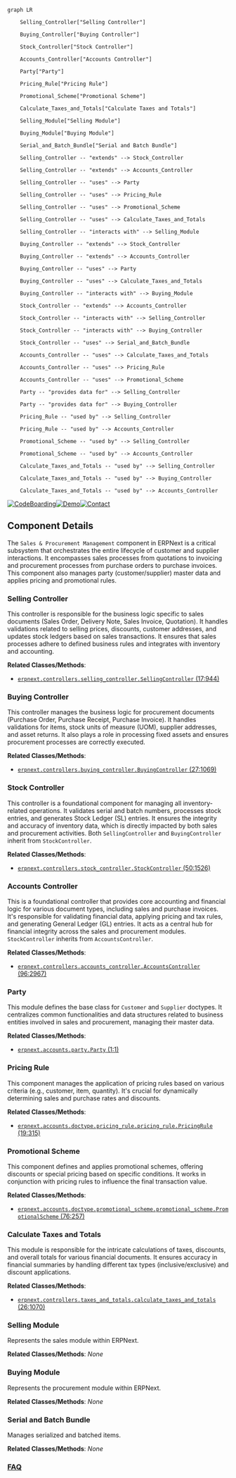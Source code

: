 ```mermaid

graph LR

    Selling_Controller["Selling Controller"]

    Buying_Controller["Buying Controller"]

    Stock_Controller["Stock Controller"]

    Accounts_Controller["Accounts Controller"]

    Party["Party"]

    Pricing_Rule["Pricing Rule"]

    Promotional_Scheme["Promotional Scheme"]

    Calculate_Taxes_and_Totals["Calculate Taxes and Totals"]

    Selling_Module["Selling Module"]

    Buying_Module["Buying Module"]

    Serial_and_Batch_Bundle["Serial and Batch Bundle"]

    Selling_Controller -- "extends" --> Stock_Controller

    Selling_Controller -- "extends" --> Accounts_Controller

    Selling_Controller -- "uses" --> Party

    Selling_Controller -- "uses" --> Pricing_Rule

    Selling_Controller -- "uses" --> Promotional_Scheme

    Selling_Controller -- "uses" --> Calculate_Taxes_and_Totals

    Selling_Controller -- "interacts with" --> Selling_Module

    Buying_Controller -- "extends" --> Stock_Controller

    Buying_Controller -- "extends" --> Accounts_Controller

    Buying_Controller -- "uses" --> Party

    Buying_Controller -- "uses" --> Calculate_Taxes_and_Totals

    Buying_Controller -- "interacts with" --> Buying_Module

    Stock_Controller -- "extends" --> Accounts_Controller

    Stock_Controller -- "interacts with" --> Selling_Controller

    Stock_Controller -- "interacts with" --> Buying_Controller

    Stock_Controller -- "uses" --> Serial_and_Batch_Bundle

    Accounts_Controller -- "uses" --> Calculate_Taxes_and_Totals

    Accounts_Controller -- "uses" --> Pricing_Rule

    Accounts_Controller -- "uses" --> Promotional_Scheme

    Party -- "provides data for" --> Selling_Controller

    Party -- "provides data for" --> Buying_Controller

    Pricing_Rule -- "used by" --> Selling_Controller

    Pricing_Rule -- "used by" --> Accounts_Controller

    Promotional_Scheme -- "used by" --> Selling_Controller

    Promotional_Scheme -- "used by" --> Accounts_Controller

    Calculate_Taxes_and_Totals -- "used by" --> Selling_Controller

    Calculate_Taxes_and_Totals -- "used by" --> Buying_Controller

    Calculate_Taxes_and_Totals -- "used by" --> Accounts_Controller

```

[![CodeBoarding](https://img.shields.io/badge/Generated%20by-CodeBoarding-9cf?style=flat-square)](https://github.com/CodeBoarding/GeneratedOnBoardings)[![Demo](https://img.shields.io/badge/Try%20our-Demo-blue?style=flat-square)](https://www.codeboarding.org/demo)[![Contact](https://img.shields.io/badge/Contact%20us%20-%20contact@codeboarding.org-lightgrey?style=flat-square)](mailto:contact@codeboarding.org)



## Component Details



The `Sales & Procurement Management` component in ERPNext is a critical subsystem that orchestrates the entire lifecycle of customer and supplier interactions. It encompasses sales processes from quotations to invoicing and procurement processes from purchase orders to purchase invoices. This component also manages party (customer/supplier) master data and applies pricing and promotional rules.



### Selling Controller

This controller is responsible for the business logic specific to sales documents (Sales Order, Delivery Note, Sales Invoice, Quotation). It handles validations related to selling prices, discounts, customer addresses, and updates stock ledgers based on sales transactions. It ensures that sales processes adhere to defined business rules and integrates with inventory and accounting.





**Related Classes/Methods**:



- <a href="https://github.com/frappe/erpnext/blob/master/erpnext/controllers/selling_controller.py#L17-L944" target="_blank" rel="noopener noreferrer">`erpnext.controllers.selling_controller.SellingController` (17:944)</a>





### Buying Controller

This controller manages the business logic for procurement documents (Purchase Order, Purchase Receipt, Purchase Invoice). It handles validations for items, stock units of measure (UOM), supplier addresses, and asset returns. It also plays a role in processing fixed assets and ensures procurement processes are correctly executed.





**Related Classes/Methods**:



- <a href="https://github.com/frappe/erpnext/blob/master/erpnext/controllers/buying_controller.py#L27-L1069" target="_blank" rel="noopener noreferrer">`erpnext.controllers.buying_controller.BuyingController` (27:1069)</a>





### Stock Controller

This controller is a foundational component for managing all inventory-related operations. It validates serial and batch numbers, processes stock entries, and generates Stock Ledger (SL) entries. It ensures the integrity and accuracy of inventory data, which is directly impacted by both sales and procurement activities. Both `SellingController` and `BuyingController` inherit from `StockController`.





**Related Classes/Methods**:



- <a href="https://github.com/frappe/erpnext/blob/master/erpnext/controllers/stock_controller.py#L50-L1526" target="_blank" rel="noopener noreferrer">`erpnext.controllers.stock_controller.StockController` (50:1526)</a>





### Accounts Controller

This is a foundational controller that provides core accounting and financial logic for various document types, including sales and purchase invoices. It's responsible for validating financial data, applying pricing and tax rules, and generating General Ledger (GL) entries. It acts as a central hub for financial integrity across the sales and procurement modules. `StockController` inherits from `AccountsController`.





**Related Classes/Methods**:



- <a href="https://github.com/frappe/erpnext/blob/master/erpnext/controllers/accounts_controller.py#L96-L2967" target="_blank" rel="noopener noreferrer">`erpnext.controllers.accounts_controller.AccountsController` (96:2967)</a>





### Party

This module defines the base class for `Customer` and `Supplier` doctypes. It centralizes common functionalities and data structures related to business entities involved in sales and procurement, managing their master data.





**Related Classes/Methods**:



- <a href="https://github.com/frappe/erpnext/blob/master/erpnext/accounts/party.py#L1-L1" target="_blank" rel="noopener noreferrer">`erpnext.accounts.party.Party` (1:1)</a>





### Pricing Rule

This component manages the application of pricing rules based on various criteria (e.g., customer, item, quantity). It's crucial for dynamically determining sales and purchase rates and discounts.





**Related Classes/Methods**:



- <a href="https://github.com/frappe/erpnext/blob/master/erpnext/accounts/doctype/pricing_rule/pricing_rule.py#L19-L315" target="_blank" rel="noopener noreferrer">`erpnext.accounts.doctype.pricing_rule.pricing_rule.PricingRule` (19:315)</a>





### Promotional Scheme

This component defines and applies promotional schemes, offering discounts or special pricing based on specific conditions. It works in conjunction with pricing rules to influence the final transaction value.





**Related Classes/Methods**:



- <a href="https://github.com/frappe/erpnext/blob/master/erpnext/accounts/doctype/promotional_scheme/promotional_scheme.py#L76-L257" target="_blank" rel="noopener noreferrer">`erpnext.accounts.doctype.promotional_scheme.promotional_scheme.PromotionalScheme` (76:257)</a>





### Calculate Taxes and Totals

This module is responsible for the intricate calculations of taxes, discounts, and overall totals for various financial documents. It ensures accuracy in financial summaries by handling different tax types (inclusive/exclusive) and discount applications.





**Related Classes/Methods**:



- <a href="https://github.com/frappe/erpnext/blob/master/erpnext/controllers/taxes_and_totals.py#L26-L1070" target="_blank" rel="noopener noreferrer">`erpnext.controllers.taxes_and_totals.calculate_taxes_and_totals` (26:1070)</a>





### Selling Module

Represents the sales module within ERPNext.





**Related Classes/Methods**: _None_



### Buying Module

Represents the procurement module within ERPNext.





**Related Classes/Methods**: _None_



### Serial and Batch Bundle

Manages serialized and batched items.





**Related Classes/Methods**: _None_







### [FAQ](https://github.com/CodeBoarding/GeneratedOnBoardings/tree/main?tab=readme-ov-file#faq)